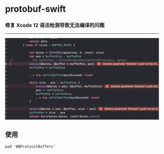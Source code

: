 # protobuf-swift

### 修复 Xcode 12 语法检测导致无法编译的问题

---
![image](./error.jpg)

## 使用

```
pod 'BBProtocolBuffers'
```